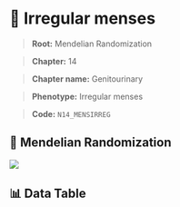 # 🧪 Irregular menses

> **Root:** Mendelian Randomization

> **Chapter:** 14  

> **Chapter name:** Genitourinary

> **Phenotype:** Irregular menses  

> **Code:** `N14_MENSIRREG`

## 🧬 Mendelian Randomization  

<img src="/MR/Figures/Forward/N14_MENSIRREG.png"/>

## 📊 Data Table

<CsvTableMRF src="/public/MR/Data/Forward/N14_MENSIRREG.csv"/>
